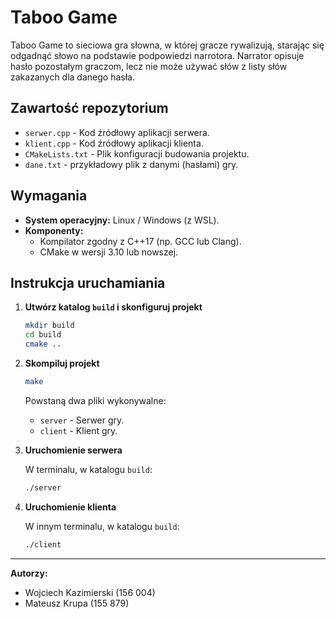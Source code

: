 # Taboo Game

Taboo Game to sieciowa gra słowna, w której gracze rywalizują, starając się odgadnąć słowo na podstawie podpowiedzi narrotora. Narrator opisuje hasło pozostałym graczom, lecz nie może używać słów z listy słów zakazanych dla danego hasła. 

## Zawartość repozytorium
- `serwer.cpp` - Kod źródłowy aplikacji serwera.
- `klient.cpp` - Kod źródłowy aplikacji klienta.
- `CMakeLists.txt` - Plik konfiguracji budowania projektu.
- `dane.txt` - przykładowy plik z danymi (hasłami) gry.

## Wymagania
- **System operacyjny:** Linux / Windows (z WSL).
- **Komponenty:**
  - Kompilator zgodny z C++17 (np. GCC lub Clang).
  - CMake w wersji 3.10 lub nowszej.

## Instrukcja uruchamiania
1. **Utwórz katalog `build` i skonfiguruj projekt**
   ```bash
   mkdir build
   cd build
   cmake ..
   ```

2. **Skompiluj projekt**
   ```bash
   make
   ```
   Powstaną dwa pliki wykonywalne:
   - `server` - Serwer gry.
   - `client` - Klient gry.

3. **Uruchomienie serwera**
   
   W terminalu, w katalogu `build`:
   ```bash
   ./server
   ```

5. **Uruchomienie klienta**
   
   W innym terminalu, w katalogu `build`:
   ```bash
   ./client
   ```



---
**Autorzy:**
- Wojciech Kazimierski (156 004)
- Mateusz Krupa (155 879)
